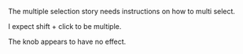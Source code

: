 The multiple selection story needs instructions on how to multi select.

I expect shift + click to be multiple.

The knob appears to have no effect.

